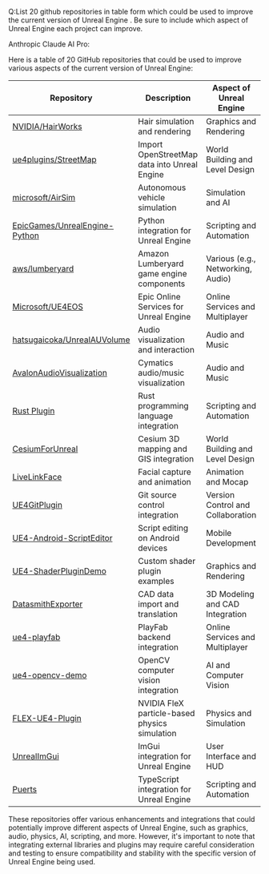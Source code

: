 Q:List 20 github repositories in table form which could be used to improve the current version of Unreal Engine . Be sure to include which aspect of Unreal Engine each project can improve.

Anthropic Claude AI Pro:

Here is a table of 20 GitHub repositories that could be used to improve various aspects of the current version of Unreal Engine:

| Repository | Description | Aspect of Unreal Engine |
|------------|-------------|-------------------------|
| [NVIDIA/HairWorks](https://github.com/NVIDIAGameWorks/HairWorks) | Hair simulation and rendering | Graphics and Rendering |
| [ue4plugins/StreetMap](https://github.com/ue4plugins/StreetMap) | Import OpenStreetMap data into Unreal Engine | World Building and Level Design |
| [microsoft/AirSim](https://github.com/microsoft/AirSim) | Autonomous vehicle simulation | Simulation and AI |
| [EpicGames/UnrealEngine-Python](https://github.com/20tab/UnrealEnginePython) | Python integration for Unreal Engine | Scripting and Automation |
| [aws/lumberyard](https://github.com/aws/lumberyard) | Amazon Lumberyard game engine components | Various (e.g., Networking, Audio) |
| [Microsoft/UE4EOS](https://github.com/Microsoft/UE4EOS) | Epic Online Services for Unreal Engine | Online Services and Multiplayer |
| [hatsugaicoka/UnrealAUVolume](https://github.com/HatsugaiKotaha/UnrealAUVolume) | Audio visualization and interaction | Audio and Music |
| [AvalonAudioVisualization](https://github.com/adeka/UnrealEngineCymatics) | Cymatics audio/music visualization | Audio and Music |
| [Rust Plugin](https://github.com/code-monad/unreal-engine-rust) | Rust programming language integration | Scripting and Automation |
| [CesiumForUnreal](https://github.com/CesiumGS/cesium-unreal) | Cesium 3D mapping and GIS integration | World Building and Level Design |
| [LiveLinkFace](https://github.com/EpicGames/LiveLinkFace) | Facial capture and animation | Animation and Mocap |
| [UE4GitPlugin](https://github.com/SRombauts/UE4GitPlugin) | Git source control integration | Version Control and Collaboration |
| [UE4-Android-ScriptEditor](https://github.com/pzxbc/UE4-Android-ScriptEditor) | Script editing on Android devices | Mobile Development |
| [UE4-ShaderPluginDemo](https://github.com/Temaran/UE4ShaderPluginDemo) | Custom shader plugin examples | Graphics and Rendering |
| [DatasmithExporter](https://github.com/EpicGames/Datasmith) | CAD data import and translation | 3D Modeling and CAD Integration |
| [ue4-playfab](https://github.com/PlayFab/ue4-playfab) | PlayFab backend integration | Online Services and Multiplayer |
| [ue4-opencv-demo](https://github.com/kwstanths/ue4-opencv) | OpenCV computer vision integration | AI and Computer Vision |
| [FLEX-UE4-Plugin](https://github.com/NvPhysX/UnrealEngine/tree/FleX) | NVIDIA FleX particle-based physics simulation | Physics and Simulation |
| [UnrealImGui](https://github.com/segross/UnrealImGui) | ImGui integration for Unreal Engine | User Interface and HUD |
| [Puerts](https://github.com/Tencent/puerts) | TypeScript integration for Unreal Engine | Scripting and Automation |

These repositories offer various enhancements and integrations that could potentially improve different aspects of Unreal Engine, such as graphics, audio, physics, AI, scripting, and more. However, it's important to note that integrating external libraries and plugins may require careful consideration and testing to ensure compatibility and stability with the specific version of Unreal Engine being used.
